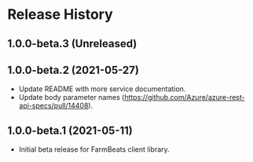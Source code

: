 # Release History

## 1.0.0-beta.3 (Unreleased)


## 1.0.0-beta.2 (2021-05-27)

- Update README with more service documentation.
- Update body parameter names (https://github.com/Azure/azure-rest-api-specs/pull/14408).

## 1.0.0-beta.1 (2021-05-11)

- Initial beta release for FarmBeats client library.